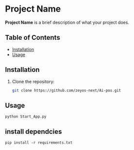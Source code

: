 # Project Name

**Project Name** is a brief description of what your project does.

## Table of Contents
- [Installation](#installation)
- [Usage](#usage)


## Installation

1. Clone the repository:
   ```bash
   git clone https://github.com/zeyos-next/Ai-pos.git
   ```



## Usage

```
python Start_App.py
```

## install dependcies

```
pip install -r requirements.txt

```

